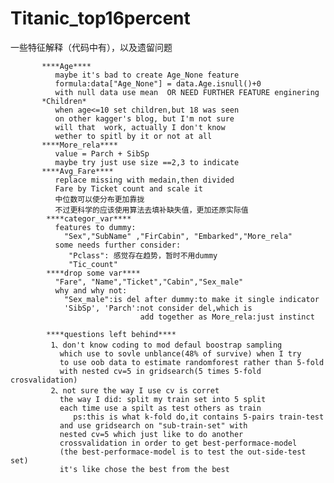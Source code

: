 # Titanic_top16percent

一些特征解释（代码中有），以及遗留问题

           ****Age****
              maybe it's bad to create Age_None feature
              formula:data["Age_None"] = data.Age.isnull()+0
              with null data use mean  OR NEED FURTHER FEATURE enginering
           *Children*
              when age<=10 set children,but 18 was seen 
              on other kagger's blog, but I'm not sure
              will that  work, actually I don't know 
              wether to spitl by it or not at all
           ****More_rela****
              value = Parch + SibSp
              maybe try just use size ==2,3 to indicate
           ****Avg_Fare****
              replace missing with medain,then divided 
              Fare by Ticket count and scale it
              中位数可以使分布更加靠拢
              不过更科学的应该使用算法去填补缺失值，更加还原实际值
            ****categor_var****
              features to dummy:
                "Sex","SubName" ,"FirCabin", "Embarked","More_rela"
              some needs further consider:
                 "Pclass": 感觉存在趋势，暂时不用dummy
                 "Tic_count"
            ****drop some var****
              "Fare", "Name","Ticket","Cabin","Sex_male"
              why and why not:
                "Sex_male":is del after dummy:to make it single indicator
                'SibSp', 'Parch':not consider del,which is 
                                 add together as More_rela:just instinct
            
            ****questions left behind****
             1、don't know coding to mod defaul boostrap sampling 
               which use to sovle unblance(48% of survive) when I try
               to use oob data to estimate randomforest rather than 5-fold
               with nested cv=5 in gridsearch(5 times 5-fold crosvalidation)
             2、not sure the way I use cv is corret
               the way I did: split my train set into 5 split
               each time use a spilt as test others as train
                  ps:this is what k-fold do,it contains 5-pairs train-test
               and use gridsearch on "sub-train-set" with 
               nested cv=5 which just like to do another 
               crossvalidation in order to get best-performace-model
               (the best-performace-model is to test the out-side-test set)
               it's like chose the best from the best
